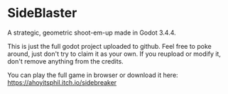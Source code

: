 # SideBlaster
A strategic, geometric shoot-em-up made in Godot 3.4.4. 

This is just the full godot project uploaded to github. Feel free to poke around, just don't try to claim it as your own. 
If you reupload or modify it, don't remove anything from the credits.

You can play the full game in browser or download it here: https://ahoyitsphil.itch.io/sidebreaker
